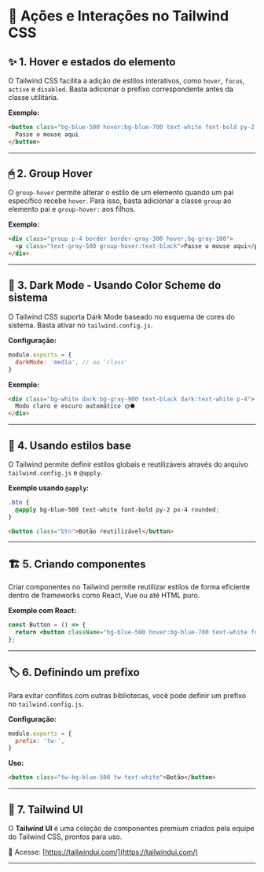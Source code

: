 # 🎯 Ações e Interações no Tailwind CSS

## ✨ 1. Hover e estados do elemento
O Tailwind CSS facilita a adição de estilos interativos, como `hover`, `focus`, `active` e `disabled`. Basta adicionar o prefixo correspondente antes da classe utilitária.

**Exemplo:**
```html
<button class="bg-blue-500 hover:bg-blue-700 text-white font-bold py-2 px-4 rounded">
  Passe o mouse aqui
</button>
```

---

## 🖱 2. Group Hover
O `group-hover` permite alterar o estilo de um elemento quando um pai específico recebe `hover`. Para isso, basta adicionar a classe `group` ao elemento pai e `group-hover:` aos filhos.

**Exemplo:**
```html
<div class="group p-4 border border-gray-300 hover:bg-gray-100">
  <p class="text-gray-500 group-hover:text-black">Passe o mouse aqui</p>
</div>
```

---

## 🌙 3. Dark Mode - Usando Color Scheme do sistema
O Tailwind CSS suporta Dark Mode baseado no esquema de cores do sistema. Basta ativar no `tailwind.config.js`.

**Configuração:**
```js
module.exports = {
  darkMode: 'media', // ou 'class'
}
```

**Exemplo:**
```html
<div class="bg-white dark:bg-gray-900 text-black dark:text-white p-4">
  Modo claro e escuro automático 🌞🌑
</div>
```

---

## 🎨 4. Usando estilos base
O Tailwind permite definir estilos globais e reutilizáveis através do arquivo `tailwind.config.js` e `@apply`.

**Exemplo usando `@apply`:**
```css
.btn {
  @apply bg-blue-500 text-white font-bold py-2 px-4 rounded;
}
```
```html
<button class="btn">Botão reutilizável</button>
```

---

## 🏗 5. Criando componentes
Criar componentes no Tailwind permite reutilizar estilos de forma eficiente dentro de frameworks como React, Vue ou até HTML puro.

**Exemplo com React:**
```jsx
const Button = () => {
  return <button className="bg-blue-500 hover:bg-blue-700 text-white font-bold py-2 px-4 rounded">Clique aqui</button>;
};
```

---

## 🏷 6. Definindo um prefixo
Para evitar conflitos com outras bibliotecas, você pode definir um prefixo no `tailwind.config.js`.

**Configuração:**
```js
module.exports = {
  prefix: 'tw-',
}
```

**Uso:**
```html
<button class="tw-bg-blue-500 tw-text-white">Botão</button>
```

---

## 💎 7. Tailwind UI
O **Tailwind UI** é uma coleção de componentes premium criados pela equipe do Tailwind CSS, prontos para uso.

🔗 Acesse: [https://tailwindui.com/](https://tailwindui.com/)

---